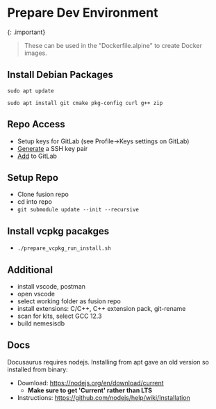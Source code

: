 # Prepare Dev Environment

{: .important}
> These can be used in the "Dockerfile.alpine" to create Docker images.


## Install Debian Packages
`sudo apt update`

`sudo apt install git cmake pkg-config curl g++ zip`


## Repo Access
- Setup keys for GitLab (see Profile->Keys settings on GitLab)
- [Generate](https://docs.gitlab.com/ee/user/ssh.html#generate-an-ssh-key-pair) a SSH key pair
- [Add](https://docs.gitlab.com/ee/user/ssh.html#add-an-ssh-key-to-your-gitlab-account) to GitLab


## Setup Repo

- Clone fusion repo
- cd into repo
- `git submodule update --init --recursive`


## Install vcpkg pacakges
- `./prepare_vcpkg_run_install.sh`


## Additional
- install vscode, postman
- open vscode
- select working folder as fusion repo
- install extensions: C/C++, C++ extension pack, git-rename
- scan for kits, select GCC 12.3
- build nemesisdb


## Docs
Docusaurus requires nodejs. Installing from apt gave an old version so installed from binary:

- Download: https://nodejs.org/en/download/current
  - **Make sure to get 'Current' rather than LTS**
- Instructions: https://github.com/nodejs/help/wiki/Installation
